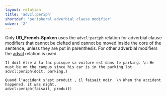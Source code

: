 ```yaml
---
layout: relation
title: 'advcl:periph'
shortdef: 'peripheral adverbial clause modifier'
udver: '2'
---
```


Only **UD_French-Spoken** uses the `advcl:periph` relation for adverbial clause modifiers that cannot be clefted and cannot be moved inside the core of the sentence, unless they are put in parenthesis.
For other adverbial modifiers the [advcl]() relation is used.

~~~ sdparse
Il doit être à la fac puisque sa voiture est dans le parking. \n He must be on the campus since his car is in the parking lot.
advcl:periph(doit, parking.)
~~~

~~~ sdparse
Quand l'accident s'est produit , il faisait noir. \n When the accident happened, it was night.
advcl:periph(faisait, produit)
~~~
